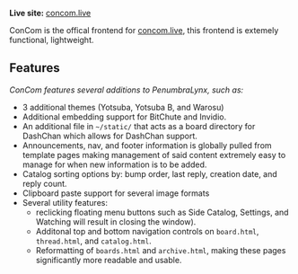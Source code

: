 **Live site:** [concom.live](https://concom.live)

ConCom is the offical frontend for [concom.live](https://concom.live), this frontend is extemely functional,
lightweight.

## Features
*ConCom features several additions to PenumbraLynx, such as:*
  - 3 additional themes (Yotsuba, Yotsuba B, and Warosu)
  - Additional embedding support for BitChute and Invidio.
  - An additional file in `~/static/` that acts as a board directory
    for DashChan which allows for DashChan support.
  - Announcements, nav, and footer information is globally pulled
    from template pages making management of said content extremely
    easy to manage for when new information is to be added.
  - Catalog sorting options by: bump order, last reply, creation date,
    and reply count.
  - Clipboard paste support for several image formats
  - Several utility features:
    - reclicking floating menu buttons such as Side Catalog,
      Settings, and Watching will result in closing the window).
    - Additonal top and bottom navigation controls on `board.html`,
      `thread.html`, and `catalog.html`.
    - Reformatting of `boards.html` and `archive.html`, making
      these pages significantly more readable and usable.
